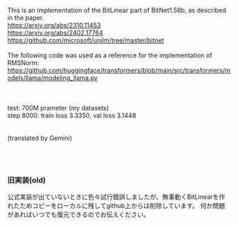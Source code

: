This is an implementation of the BitLinear part of BitNet1.58b, as described in the paper.<br>
https://arxiv.org/abs/2310.11453<br>
https://arxiv.org/abs/2402.17764<br>
https://github.com/microsoft/unilm/tree/master/bitnet<br>
<br>
The following code was used as a reference for the implementation of RMSNorm:<br>
https://github.com/huggingface/transformers/blob/main/src/transformers/models/llama/modeling_llama.py<br>
<br>
<br>
<br>
test: 700M prameter (my datasets)<br>
step 8000: train loss 3.3350, val loss 3.1448<br>
<br>
<br>
(translated by Gemini)<br>
<br>
<br>
<br>

### 旧実装(old)
公式実装が出ていないときに色々試行錯誤しましたが、無事動くBitLinearを作れたためコピーをローカルに残してgithub上からは削除しています。
何か問題があればいつでも復元できるのでお伝えください。<br>
<br>


